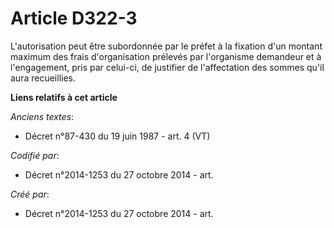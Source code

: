 # Article D322-3

L'autorisation peut être subordonnée par le préfet à la fixation d'un montant maximum des frais d'organisation prélevés par
l'organisme demandeur et à l'engagement, pris par celui-ci, de justifier de l'affectation des sommes qu'il aura recueillies.

**Liens relatifs à cet article**

_Anciens textes_:

  - Décret n°87-430 du 19 juin 1987 - art. 4 (VT)

_Codifié par_:

  - Décret n°2014-1253 du 27 octobre 2014 - art.

_Créé par_:

  - Décret n°2014-1253 du 27 octobre 2014 - art.
